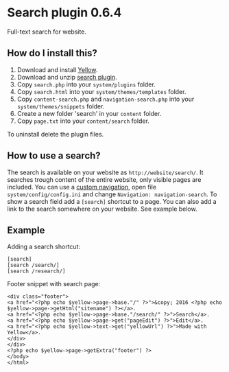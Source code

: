 Search plugin 0.6.4
===================
Full-text search for website.

How do I install this?
----------------------
1. Download and install [Yellow](https://github.com/datenstrom/yellow/).
2. Download and unzip [search plugin](https://github.com/datenstrom/yellow-plugins/raw/master/zip/search.zip).
3. Copy `search.php` into your `system/plugins` folder.
4. Copy `search.html` into your `system/themes/templates` folder.
5. Copy `content-search.php` and `navigation-search.php` into your `system/themes/snippets` folder.
6. Create a new folder 'search' in your `content` folder.
7. Copy `page.txt` into your `content/search` folder.

To uninstall delete the plugin files.

How to use a search?
--------------------
The search is available on your website as `http://website/search/`. It searches trough content of the entire website, only visible pages are included. You can use a [custom navigation](http://developers.datenstrom.se/help/yellow-templates#custom-navigation), open file `system/config/config.ini` and change `Navigation: navigation-search`. To show a search field add a `[search]` shortcut to a page. You can also add a link to the search somewhere on your website. See example below.

Example
-------
Adding a search shortcut:

    [search]
    [search /search/]
    [search /research/]

Footer snippet with search page:

    <div class="footer">
    <a href="<?php echo $yellow->page->base."/" ?>">&copy; 2016 <?php echo $yellow->page->getHtml("sitename") ?></a>.
    <a href="<?php echo $yellow->page->base."/search/" ?>">Search</a>.
    <a href="<?php echo $yellow->page->get("pageEdit") ?>">Edit</a>.
    <a href="<?php echo $yellow->text->get("yellowUrl") ?>">Made with Yellow</a>.
    </div>
    </div>
    <?php echo $yellow->page->getExtra("footer") ?>
    </body>
    </html>